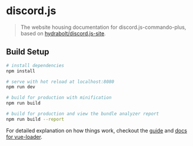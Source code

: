 # discord.js

> The website housing documentation for discord.js-commando-plus, based on [hydrabolt/discord.js-site](https://github.com/hydrabolt/discord.js-site).

## Build Setup

``` bash
# install dependencies
npm install

# serve with hot reload at localhost:8080
npm run dev

# build for production with minification
npm run build

# build for production and view the bundle analyzer report
npm run build --report
```

For detailed explanation on how things work, checkout the [guide](http://vuejs-templates.github.io/webpack/) and [docs for vue-loader](http://vuejs.github.io/vue-loader).
